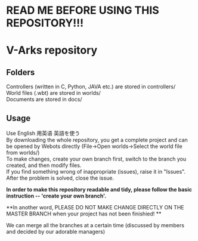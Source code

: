 # READ ME BEFORE USING THIS REPOSITORY!!!
# V-Arks repository
## Folders
Controllers (written in C, Python, JAVA etc.) are stored in controllers/<br />
World files (.wbt) are stored in worlds/<br />
Documents are stored in docs/<br />

## Usage
Use English 用英语 英語を使う<br />
By downloading the whole repository, you get a complete project and can be opened by Webots directly (File->Open worlds->Select the world file from worlds/)<br />
To make changes, create your own branch first, switch to the branch you created, and then modify files.<br />
If you find something wrong of inappropriate (issues), raise it in "Issues". After the problem is solved, close the issue.<br />

**In order to make this repository readable and tidy, please follow the basic instruction -- 'create your own branch'.**

**In another word, PLEASE DO NOT MAKE CHANGE DIRECTLY ON THE MASTER BRANCH when your project has not been finishied! **

We can merge all the branches at a certain time (discussed by members and decided by our adorable managers)
